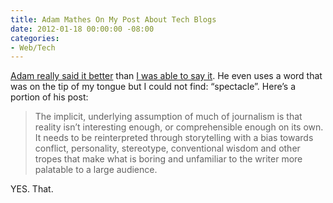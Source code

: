 ```yaml
---
title: Adam Mathes On My Post About Tech Blogs
date: 2012-01-18 00:00:00 -08:00
categories:
- Web/Tech
---
```


<p><a href="http://trenchant.org/daily/2012/1/18/">Adam really said it better</a> than <a href="http://notes.torrez.org/2012/01/backdoor-deals.html">I was able to say it</a>. He even uses a word that was on the tip of my tongue but I could not find: “spectacle”. Here’s a portion of his post:</p>

<blockquote>
The implicit, underlying assumption of much of journalism is that reality isn’t interesting enough, or comprehensible enough on its own. It needs to be reinterpreted through storytelling with a bias towards conflict, personality, stereotype, conventional wisdom and other tropes that make what is boring and unfamiliar to the writer more palatable to a large audience.
</blockquote>

<p>YES. That.</p>
